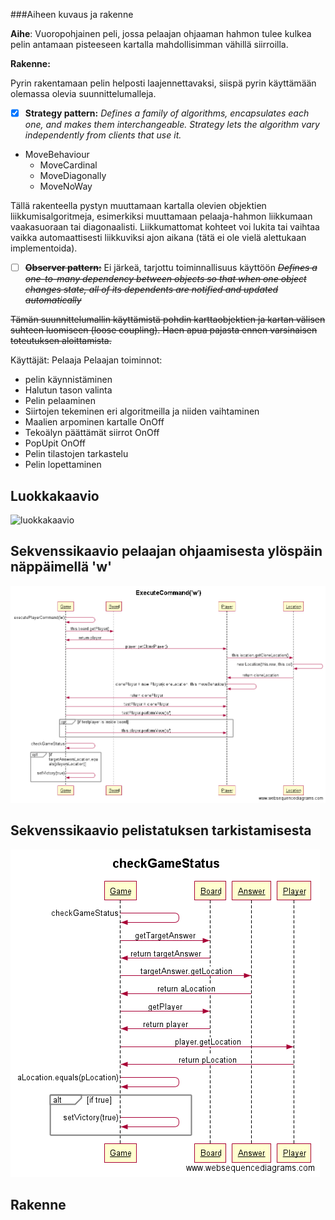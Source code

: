 
###Aiheen kuvaus ja rakenne

**Aihe**: Vuoropohjainen peli, jossa pelaajan ohjaaman hahmon tulee kulkea pelin antamaan pisteeseen kartalla mahdollisimman vähillä siirroilla.

**Rakenne:**

Pyrin rakentamaan pelin helposti laajennettavaksi, siispä pyrin käyttämään olemassa olevia suunnittelumalleja.

- [x] **Strategy pattern:**
*Defines a family of algorithms, encapsulates each one, and makes them interchangeable. Strategy lets the algorithm vary independently from clients that use it.*
* MoveBehaviour
  * MoveCardinal
  * MoveDiagonally
  * MoveNoWay
  
Tällä rakenteella pystyn muuttamaan kartalla olevien objektien liikkumisalgoritmeja, esimerkiksi muuttamaan pelaaja-hahmon liikkumaan vaakasuoraan tai diagonaalisti. Liikkumattomat kohteet voi lukita tai vaihtaa vaikka automaattisesti liikkuviksi ajon aikana (tätä ei ole vielä alettukaan implementoida).

- [ ] ~~**Observer pattern:**~~ Ei järkeä, tarjottu toiminnallisuus käyttöön
~~*Defines a one-to-many dependency between objects so that when one object changes state, all of its dependents are notified and updated automatically*~~

~~Tämän suunnittelumallin käyttämistä pohdin karttaobjektien ja kartan välisen suhteen luomiseen (loose coupling). Haen apua pajasta ennen varsinaisen toteutuksen aloittamista.~~

Käyttäjät: Pelaaja
Pelaajan toiminnot:
* pelin käynnistäminen
* Halutun tason valinta
* Pelin pelaaminen
 * Siirtojen tekeminen eri algoritmeilla ja niiden vaihtaminen
* Maalien arpominen kartalle OnOff
* Tekoälyn päättämät siirrot OnOff
* PopUpit OnOff
* Pelin tilastojen tarkastelu
* Pelin lopettaminen

## Luokkakaavio

![luokkakaavio](assets/javaLabra-luokkakaavio.png "Luokkakaavio, ver 1.1")

## Sekvenssikaavio pelaajan ohjaamisesta ylöspäin näppäimellä 'w'

![Sekvenssikaavio1](assets/ExecuteCommand('w').png "sekve1")

## Sekvenssikaavio pelistatuksen tarkistamisesta

![Sekvenssikaavio2](assets/checkGameStatus.png "sekve2")

## Rakenne
